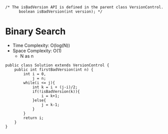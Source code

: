 ```
/* The isBadVersion API is defined in the parent class VersionControl.
      boolean isBadVersion(int version); */
```
# Binary Search
* Time Complexity: O(log(N))
* Space Complexity: O(1)
	* N as n
```
public class Solution extends VersionControl {
    public int firstBadVersion(int n) {
        int i = 0,
            j = n;
        while(i <= j){
            int k = i + (j-i)/2;
            if(!isBadVersion(k)){
                i = k+1;
            }else{
                j = k-1;
            }
        }
        return i;
    }
}
```